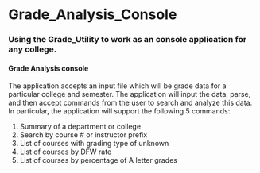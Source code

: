 # Grade_Analysis_Console
### Using the Grade_Utility to work as an console application for any college.

#### Grade Analysis console
The application accepts an input file which will be grade data for a particular college and semester. The application will input
the data, parse, and then accept commands from the user to search and analyze this data. In particular, the
application will support the following 5 commands:
1. Summary of a department or college
2. Search by course # or instructor prefix
3. List of courses with grading type of unknown
4. List of courses by DFW rate
5. List of courses by percentage of A letter grades


